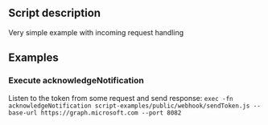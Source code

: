 ## Script description
Very simple example with incoming request handling

## Examples

### Execute acknowledgeNotification
Listen to the token from some request and send response:
`exec -fn acknowledgeNotification script-examples/public/webhook/sendToken.js --base-url https://graph.microsoft.com --port 8082`
